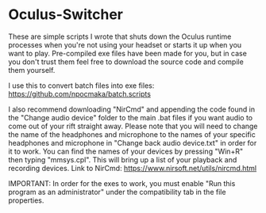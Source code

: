 # Oculus-Switcher
These are simple scripts I wrote that shuts down the Oculus runtime processes when you're not using your headset or starts it up when you want to play. Pre-compiled exe files have been made for you, but in case you don't trust them feel free to download the source code and compile them yourself.

I use this to convert batch files into exe files: https://github.com/npocmaka/batch.scripts

I also recommend downloading "NirCmd" and appending the code found in the "Change audio device" folder to the main .bat files if you want audio to come out of your rift straight away. Please note that you will need to change the name of the headphones and microphone to the names of your specific headphones and microphone in "Change back audio device.txt" in order for it to work. You can find the names of your devices by pressing "Win+R" then typing "mmsys.cpl". This will bring up a list of your playback and recording devices.
Link to NirCmd: https://www.nirsoft.net/utils/nircmd.html

IMPORTANT: In order for the exes to work, you must enable "Run this program as an administrator" under the compatibility tab in the file properties.
